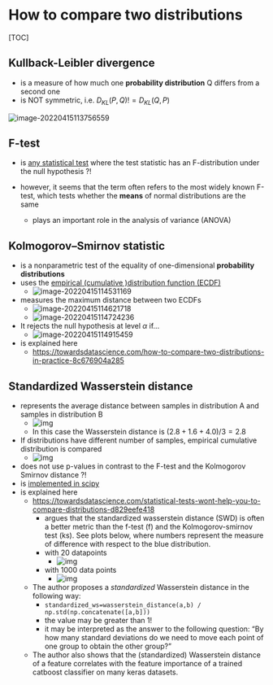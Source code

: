 # How to compare two distributions

[TOC]

## Kullback-Leibler divergence

- is a measure of how much one **probability distribution** Q differs from a second one
- is NOT symmetric, i.e. $D_{KL}(P,Q)!=D_{KL}(Q,P)$

![image-20220415113756559](20220415_comparing_distributions.assets/image-20220415113756559.png)

## F-test

- is [any statistical test](https://en.wikipedia.org/wiki/F-test) where the test statistic has an F-distribution under the null hypothesis ?!

- however, it seems that the term often refers to the most widely known F-test, which tests whether the **means** of normal distributions are the same

  - plays an important role in the analysis of variance (ANOVA)

## Kolmogorov–Smirnov statistic

- is a nonparametric test of the equality of one-dimensional **probability distributions**
- uses the [empirical (cumulative )distribution function (ECDF)](https://en.wikipedia.org/wiki/Empirical_distribution_function)
  - ![image-20220415114531169](20220415_comparing_distributions.assets/image-20220415114531169.png)
- measures the maximum distance between two ECDFs
  - ![image-20220415114621718](20220415_comparing_distributions.assets/image-20220415114621718.png)
  - ![image-20220415114724236](20220415_comparing_distributions.assets/image-20220415114724236.png)
- It rejects the null hypothesis at level $\alpha$ if...
  - ![image-20220415114915459](20220415_comparing_distributions.assets/image-20220415114915459.png)
- is explained here
  - https://towardsdatascience.com/how-to-compare-two-distributions-in-practice-8c676904a285

## Standardized Wasserstein distance

- represents the average distance between samples in distribution A and samples in distribution B
  - ![img](20220415_comparing_distributions.assets/1K12JZ29uq4q-texa647DFw.png)
  - In this case the Wasserstein distance is $(2.8+1.6+4.0) / 3 = 2.8$
- If distributions have different number of samples, empirical cumulative distribution is compared
  - ![img](20220415_comparing_distributions.assets/1JG-CVjiRCoJ4-6Ripb7JMg.png)
- does not use p-values in contrast to the F-test and the Kolmogorov Smirnov distance ?!
- is [implemented in scipy](https://docs.scipy.org/doc/scipy/reference/generated/scipy.stats.wasserstein_distance.html)
- is explained here
  - https://towardsdatascience.com/statistical-tests-wont-help-you-to-compare-distributions-d829eefe418
    - argues that the standardized wasserstein distance (SWD) is often a better metric than the f-test (f) and the Kolmogorov-smirnov test (ks). See plots below, where numbers represent the measure of difference with respect to the blue distribution.
    - with 20 datapoints
      - ![img](20220415_comparing_distributions.assets/1SSWEKHyHK7JFzAGMo-_nFg.png)
    - with 1000 data points
      - ![img](20220415_comparing_distributions.assets/1k_tT2upGmxQ2hRZYl157KQ.png)
  - The author proposes a _standardized_ Wasserstein distance in the following way:
    - `standardized_ws=wasserstein_distance(a,b) / np.std(np.concatenate([a,b]))`
    - the value may be greater than 1!
    - it may be interpreted as the answer to the following question: “By how many standard deviations do we need to move each point of one group to obtain the other group?”
  - The author also shows that the (standardized) Wasserstein distance of a feature correlates with the feature importance of a trained catboost classifier on many keras datasets.
